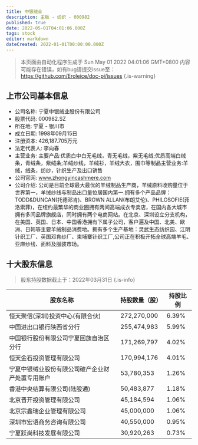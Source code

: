```yaml
---
title: 中银绒业
description: 主板 - 纺织 - 000982
published: true
date: 2022-05-01T04:01:06.000Z
tags: stock
editor: markdown
dateCreated: 2022-01-01T00:00:00.000Z
---
```


> 本页面由自动化程序生成于 Sun May 01 2022 04:01:06 GMT+0800
> 内容可能存在错误，如有bug请提交issue至：https://github.com/Eroleice/doc-pi/issues
{.is-warning}

## 上市公司基本信息
- 公司名称: 宁夏中银绒业股份有限公司
- 股票代码: 000982.SZ
- 所在地: 宁夏 - 银川市
- 成立日期: 1998年09月15日
- 注册资本: 426,187.705万元
- 法定代表人: 李向春
- 主营业务: 主要产品:优质白中白无毛绒，青无毛绒，紫无毛绒;优质高端白绒条，青绒条，紫绒条;羊绒纱线，羊绒衫，羊绒大衣，围巾等制品主营业务:羊绒，绒条，纺纱，针织生产及出口销售
- 公司官网: www.zhongyincashmere.com
- 公司介绍: 公司是目前全球最大最优的羊绒制品生产商，羊绒原料收购量位于世界第一，羊绒纱线与制品出口量位居国内第一.拥有多个产品品牌：TODD&DUNCAN(托德邓肯)、BROWN ALLAN(布朗艾伦)、PHILOSOFIE(菲洛索菲)，在纽约最繁华的商业圈拥有两间高端成衣专卖店，在国内各大城市拥有多间品牌旗舰店，同时拥有两个电商网站。在北京、深圳设立分支机构，在美国、英国、日本、中国香港拥有下属子公司，客户遍及中国、北美、欧洲、日韩等主要羊绒制品消费地。拥有多个生产基地：灵武生态纺织园、江阴针织工厂、英国邓肯纱厂、柬埔寨针织工厂,公司正在积极开拓全球高端羊毛、亚麻纱线、面料及服装市场。


## 十大股东信息
> 股东持股数据截止于：2022年03月31日
{.is-info}

| 股东名称 | 持股数量（股） | 持股比例 |
| --- | --- | --- |
| 恒天聚信(深圳)投资中心(有限合伙) | 272,270,000 | 6.39% |
| 中国进出口银行陕西省分行 | 255,474,983 | 5.99% |
| 中国银行股份有限公司宁夏回族自治区分行 | 171,269,797 | 4.02% |
| 恒天金石投资管理有限公司 | 170,994,176 | 4.01% |
| 宁夏中银绒业股份有限公司破产企业财产处置专用账户 | 53,780,353 | 1.26% |
| 香港中央结算有限公司(陆股通) | 50,483,877 | 1.18% |
| 北京晋开投资管理有限公司 | 45,184,594 | 1.06% |
| 北京宗鑫瑞企业管理有限公司 | 45,000,000 | 1.06% |
| 深圳市宏语商务咨询有限公司 | 40,550,000 | 0.95% |
| 宁夏跃尚科技发展有限公司 | 30,920,263 | 0.73% |




